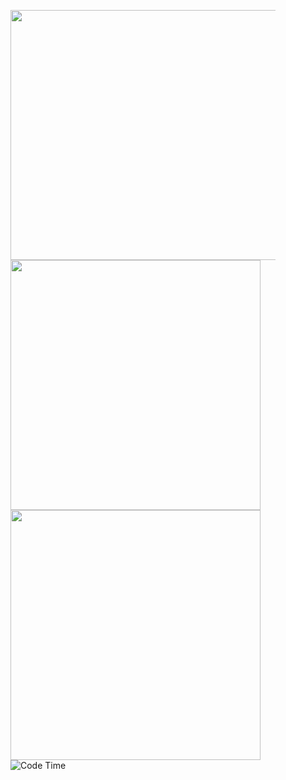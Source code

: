 <figure>
	<img src="https://wakatime.com/share/@0858d29e-7a84-490e-88b5-48d3025496c9/f58189a1-2327-4e88-b755-f8fa851a5200.svg" width="800" height="400"/>
	<img src="https://wakatime.com/share/@0858d29e-7a84-490e-88b5-48d3025496c9/f7eefd9d-3264-4551-b0a4-54ea0c14f8f0.svg" width="400" height="400"/>
	<img src="https://wakatime.com/share/@0858d29e-7a84-490e-88b5-48d3025496c9/cfe39a68-a1f3-4cbd-a51e-9ad54ed14e7d.svg" width="400" height="400"/>
	<img alt="Code Time" src="https://img.shields.io/endpoint?style=flat&url=https://codetime-api.datreks.com/badge/1013?logoColor=white%26project=%26recentMS=0%26showProject=false" />
</figure>
<!--Hi there 👋

<!--
**ravendark888/ravendark888** is a ✨ _special_ ✨ repository because its `README.md` (this file) appears on your GitHub profile.
<!--
Here are some ideas to get you started:
<--
- 🔭 I’m currently working on ...
- 🌱 I’m currently learning ...
- 👯 I’m looking to collaborate on ...
- 🤔 I’m looking for help with ...
- 💬 Ask me about ...
- 📫 How to reach me: ...
- 😄 Pronouns: ...
- ⚡ Fun fact: ...
-->
